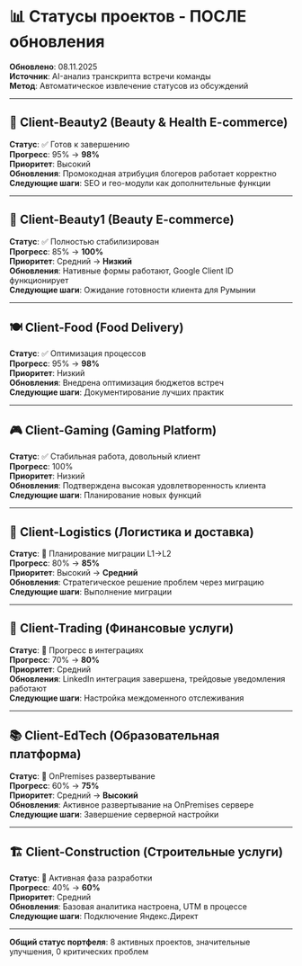 # 📊 Статусы проектов - ПОСЛЕ обновления
**Обновлено**: 08.11.2025  
**Источник**: AI-анализ транскрипта встречи команды  
**Метод**: Автоматическое извлечение статусов из обсуждений

---

## 🧴 Client-Beauty2 (Beauty & Health E-commerce)
**Статус**: ✅ Готов к завершению  
**Прогресс**: 95% → **98%**  
**Приоритет**: Высокий  
**Обновления**: Промокодная атрибуция блогеров работает корректно  
**Следующие шаги**: SEO и гео-модули как дополнительные функции

---

## 🌺 Client-Beauty1 (Beauty E-commerce)  
**Статус**: ✅ Полностью стабилизирован  
**Прогресс**: 85% → **100%**  
**Приоритет**: Средний → **Низкий**  
**Обновления**: Нативные формы работают, Google Client ID функционирует  
**Следующие шаги**: Ожидание готовности клиента для Румынии

---

## 🍽️ Client-Food (Food Delivery)
**Статус**: ✅ Оптимизация процессов  
**Прогресс**: 95% → **98%**  
**Приоритет**: Низкий  
**Обновления**: Внедрена оптимизация бюджетов встреч  
**Следующие шаги**: Документирование лучших практик

---

## 🎮 Client-Gaming (Gaming Platform)
**Статус**: ✅ Стабильная работа, довольный клиент  
**Прогресс**: 100%  
**Приоритет**: Низкий  
**Обновления**: Подтверждена высокая удовлетворенность клиента  
**Следующие шаги**: Планирование новых функций

---

## 🚚 Client-Logistics (Логистика и доставка)
**Статус**: 🔄 Планирование миграции L1→L2  
**Прогресс**: 80% → **85%**  
**Приоритет**: Высокий → **Средний**  
**Обновления**: Стратегическое решение проблем через миграцию  
**Следующие шаги**: Выполнение миграции

---

## 🔄 Client-Trading (Финансовые услуги)
**Статус**: 🔄 Прогресс в интеграциях  
**Прогресс**: 70% → **80%**  
**Приоритет**: Средний  
**Обновления**: LinkedIn интеграция завершена, трейдовые уведомления работают  
**Следующие шаги**: Настройка междоменного отслеживания

---

## 📚 Client-EdTech (Образовательная платформа)
**Статус**: 🚀 OnPremises развертывание  
**Прогресс**: 60% → **75%**  
**Приоритет**: Средний → **Высокий**  
**Обновления**: Активное развертывание на OnPremises сервере  
**Следующие шаги**: Завершение серверной настройки

---

## 🏗️ Client-Construction (Строительные услуги)
**Статус**: 🚀 Активная фаза разработки  
**Прогресс**: 40% → **60%**  
**Приоритет**: Средний  
**Обновления**: Базовая аналитика настроена, UTM в процессе  
**Следующие шаги**: Подключение Яндекс.Директ

---

**Общий статус портфеля**: 8 активных проектов, значительные улучшения, 0 критических проблем
